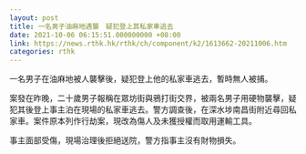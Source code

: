 ```yaml
---
layout: post
title: 一名男子油麻地遇襲　疑犯登上其私家車逃去
date: 2021-10-06 06:15:51.000000000 +08:00
link: https://news.rthk.hk/rthk/ch/component/k2/1613662-20211006.htm
categories: rthk
---
```


一名男子在油麻地被人襲擊後，疑犯登上他的私家車逃去，暫時無人被捕。

案發在昨晚，二十歲男子報稱在眾坊街與鴉打街交界，被兩名男子用硬物襲擊，疑犯其後登上事主泊在現場的私家車逃去。警方調查後，在深水埗南昌街附近尋回私家車。案件原本列作行劫案，現改為傷人及未獲授權而取用運輸工具。

事主面部受傷，現場治理後拒絕送院，警方指事主沒有財物損失。
